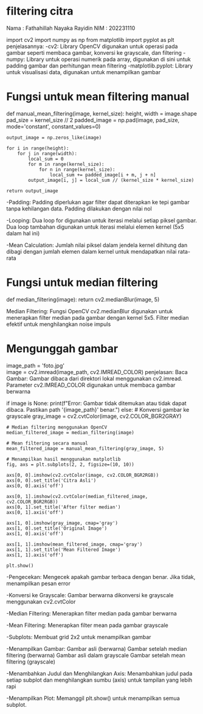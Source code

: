 
# filtering citra
Nama : Fathahillah Nayaka Rayidin
NIM : 202231110

import cv2
import numpy as np
from matplotlib import pyplot as plt
penjelasannya:
-cv2: Library OpenCV digunakan untuk operasi pada gambar seperti membaca gambar, konversi ke grayscale, dan filtering
-numpy: Library untuk operasi numerik pada array, digunakan di sini untuk padding gambar dan perhitungan mean filtering
-matplotlib.pyplot: Library untuk visualisasi data, digunakan untuk menampilkan gambar

# Fungsi untuk mean filtering manual
def manual_mean_filtering(image, kernel_size):
    height, width = image.shape
    pad_size = kernel_size // 2
    padded_image = np.pad(image, pad_size, mode='constant', constant_values=0)
    
    output_image = np.zeros_like(image)
    
    for i in range(height):
        for j in range(width):
            local_sum = 0
            for m in range(kernel_size):
                for n in range(kernel_size):
                    local_sum += padded_image[i + m, j + n]
            output_image[i, j] = local_sum // (kernel_size * kernel_size)
    
    return output_image


-Padding: Padding diperlukan agar filter dapat diterapkan ke tepi gambar tanpa kehilangan data. Padding dilakukan dengan nilai nol

-Looping: Dua loop for digunakan untuk iterasi melalui setiap piksel gambar. Dua loop tambahan digunakan untuk iterasi melalui elemen kernel (5x5 dalam hal ini)

-Mean Calculation: Jumlah nilai piksel dalam jendela kernel dihitung dan dibagi dengan jumlah elemen dalam kernel untuk mendapatkan nilai rata-rata

# Fungsi untuk median filtering
def median_filtering(image):
    return cv2.medianBlur(image, 5)

Median Filtering: Fungsi OpenCV cv2.medianBlur digunakan untuk menerapkan filter median pada gambar dengan kernel 5x5. Filter median efektif untuk menghilangkan noise impuls

# Mengunggah gambar
image_path = 'foto.jpg'  
image = cv2.imread(image_path, cv2.IMREAD_COLOR)
penjelasan:
Baca Gambar: Gambar dibaca dari direktori lokal menggunakan cv2.imread. Parameter cv2.IMREAD_COLOR digunakan untuk membaca gambar berwarna

if image is None:
    print(f"Error: Gambar tidak ditemukan atau tidak dapat dibaca. Pastikan path '{image_path}' benar.")
else:
    # Konversi gambar ke grayscale
    gray_image = cv2.cvtColor(image, cv2.COLOR_BGR2GRAY)

    # Median filtering menggunakan OpenCV
    median_filtered_image = median_filtering(image)

    # Mean filtering secara manual
    mean_filtered_image = manual_mean_filtering(gray_image, 5)

    # Menampilkan hasil menggunakan matplotlib
    fig, axs = plt.subplots(2, 2, figsize=(10, 10))

    axs[0, 0].imshow(cv2.cvtColor(image, cv2.COLOR_BGR2RGB))
    axs[0, 0].set_title('Citra Asli')
    axs[0, 0].axis('off')

    axs[0, 1].imshow(cv2.cvtColor(median_filtered_image, cv2.COLOR_BGR2RGB))
    axs[0, 1].set_title('After filter median')
    axs[0, 1].axis('off')

    axs[1, 0].imshow(gray_image, cmap='gray')
    axs[1, 0].set_title('Original Image')
    axs[1, 0].axis('off')

    axs[1, 1].imshow(mean_filtered_image, cmap='gray')
    axs[1, 1].set_title('Mean Filtered Image')
    axs[1, 1].axis('off')

    plt.show()
-Pengecekan: Mengecek apakah gambar terbaca dengan benar. Jika tidak, menampilkan pesan error

-Konversi ke Grayscale: Gambar berwarna dikonversi ke grayscale menggunakan cv2.cvtColor

-Median Filtering: Menerapkan filter median pada gambar berwarna

-Mean Filtering: Menerapkan filter mean pada gambar grayscale

-Subplots: Membuat grid 2x2 untuk menampilkan gambar

-Menampilkan Gambar: Gambar asli (berwarna) Gambar setelah median filtering (berwarna) Gambar asli dalam grayscale Gambar setelah mean filtering (grayscale)

-Menambahkan Judul dan Menghilangkan Axis: Menambahkan judul pada setiap subplot dan menghilangkan sumbu (axis) untuk tampilan yang lebih rapi

-Menampilkan Plot: Memanggil plt.show() untuk menampilkan semua subplot.